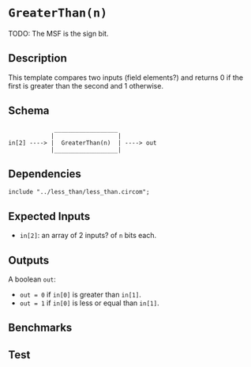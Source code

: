 # `GreaterThan(n)`

TODO: The MSF is the sign bit.

## Description

This template compares two inputs (field elements?) and returns 0 if the first is greater than the second and 1 otherwise.

## Schema

```
             __________________     
            |                  |
in[2] ----> |  GreaterThan(n)  | ----> out
            |__________________|     
```

## Dependencies

```
include "../less_than/less_than.circom";
```

## Expected Inputs

-  `in[2]`: an array of 2 inputs? of `n` bits each.

## Outputs

A boolean `out`:
- `out = 0` if `in[0]` is greater than `in[1]`.
- `out = 1` if `in[0]` is less or equal than `in[1]`.

## Benchmarks 

## Test